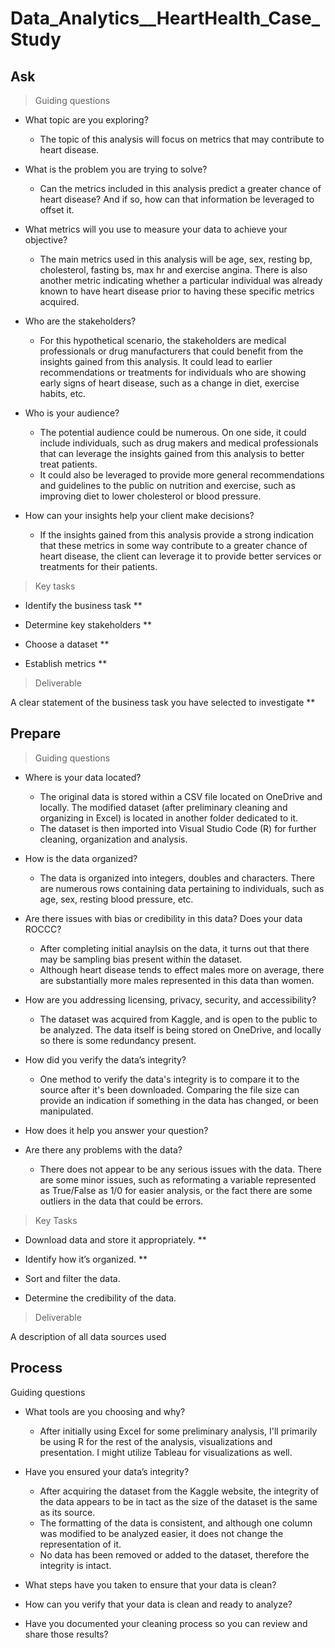 # Data_Analytics__HeartHealth_Case_Study

## Ask

> Guiding questions

- What topic are you exploring?
    - The topic of this analysis will focus on metrics that may contribute to heart disease.

- What is the problem you are trying to solve?
    - Can the metrics included in this analysis predict a greater chance of heart disease? And if so, how can that information be leveraged to offset it.

- What metrics will you use to measure your data to achieve your objective?
    - The main metrics used in this analysis will be age, sex, resting bp,
    cholesterol, fasting bs, max hr and exercise angina. There is also another metric
    indicating whether a particular individual was already known to have heart
    disease prior to having these specific metrics acquired.

- Who are the stakeholders?
    - For this hypothetical scenario, the stakeholders are medical professionals or drug manufacturers that could benefit from the insights gained from this analysis. It could lead to earlier recommendations or treatments for individuals who are showing early signs of heart disease, such as a change in diet, exercise habits, etc.

- Who is your audience?
    - The potential audience could be numerous. On one side, it could include individuals, such as drug makers and medical professionals that can leverage the insights gained from this analysis to better treat patients. 
    - It could also be leveraged to provide more general recommendations and guidelines to the public on nutrition and exercise, such as improving diet to lower cholesterol or blood pressure.

- How can your insights help your client make decisions?
    - If the insights gained from this analysis provide a strong indication that these metrics in some way contribute to a greater chance of heart disease, the client can leverage it to provide better services or treatments for their patients.

> Key tasks

- Identify the business task **

- Determine key stakeholders **

- Choose a dataset **

- Establish metrics **

> Deliverable

A clear statement of the business task you have selected to investigate **
## Prepare

> Guiding questions 

- Where is your data located?
    - The original data is stored within a CSV file located on OneDrive and locally. The modified dataset (after preliminary cleaning and organizing in Excel) is located in another folder dedicated to it.
    - The dataset is then imported into Visual Studio Code (R) for further cleaning, organization and analysis.

- How is the data organized? 
    - The data is organized into integers, doubles and characters. There are numerous rows containing data
    pertaining to individuals, such as age, sex, resting blood pressure, etc.

- Are there issues with bias or credibility in this data? Does your data ROCCC?
    - After completing initial anaylsis on the data, it turns out that there may be sampling bias present within the dataset.
    - Although heart disease tends to effect males more on average, there are substantially more males represented in this data than women.

- How are you addressing licensing, privacy, security, and accessibility?
    - The dataset was acquired from Kaggle, and is open to the public to be analyzed. The data itself is being stored on OneDrive, and locally so there is some redundancy present. 

- How did you verify the data’s integrity?
    - One method to verify the data's integrity is to compare it to the source after it's been downloaded. Comparing the file size can provide an indication if something in the data has changed, or been manipulated.

- How does it help you answer your question?

- Are there any problems with the data?
    - There does not appear to be any serious issues with the data. There are some minor issues, such as reformating a variable represented as True/False as 1/0 for easier analysis, or the fact there are some outliers in the data that could be errors.

> Key Tasks

- Download data and store it appropriately. **

- Identify how it’s organized. **

- Sort and filter the data.

- Determine the credibility of the data.

> Deliverable 

A description of all data sources used

## Process

Guiding questions 

- What tools are you choosing and why?
    - After initially using Excel for some preliminary analysis, I'll primarily be using R for the rest of the analysis, visualizations and presentation. I might utilize Tableau for visualizations as well.

- Have you ensured your data’s integrity?
    - After acquiring the dataset from the Kaggle website, the integrity of the data appears to be in tact as the size of the dataset is the same as its source.
    - The formatting of the data is consistent, and although one column was modified to be analyzed easier, it does not change the representation of it.
    - No data has been removed or added to the dataset, therefore the integrity is intact.

- What steps have you taken to ensure that your data is clean?

- How can you verify that your data is clean and ready to analyze?

- Have you documented your cleaning process so you can review and share those results?